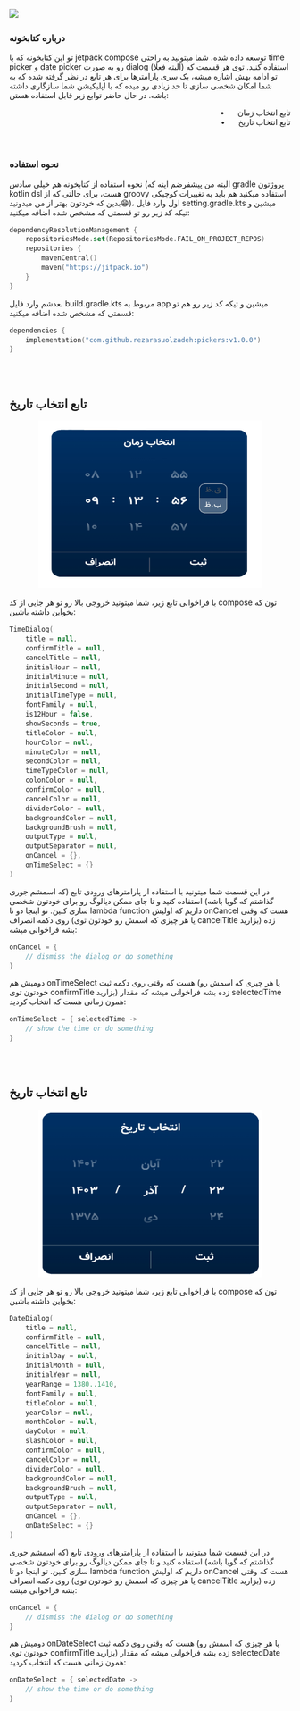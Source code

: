 [![](https://jitpack.io/v/rezarasuolzadeh/pickers.svg)](https://jitpack.io/#rezarasuolzadeh/pickers)

### درباره کتابخونه
تو این کتابخونه که با jetpack compose توسعه داده شده، شما میتونید به راحتی time picker و date picker رو به صورت dialog (البته فعلا) استفاده کنید. توی هر قسمت که تو ادامه بهش اشاره میشه، یک سری پارامترها برای هر تابع در نظر گرفته شده که به شما امکان شخصی سازی تا حد زیادی رو میده که با اپلیکیشن شما سازگاری داشته باشه. در حال حاضر توابع زیر قابل استفاده هستن:

<div style="text-align: right;">
    &nbsp;&nbsp;•&nbsp;&nbsp;&nbsp;&nbsp;&nbsp;&nbsp;تابع انتخاب زمان
</div>
<div style="text-align: right;">
    &nbsp;&nbsp;•&nbsp;&nbsp;&nbsp;&nbsp;&nbsp;&nbsp;تابع انتخاب تاریخ
</div>
<br>&nbsp;<br>

### نحوه استفاده 
نحوه استفاده از کتابخونه هم خیلی سادس (البته من پیشفرضم اینه که gradle پروژتون kotlin dsl هست، برای حالتی که از groovy استفاده میکنید هم باید یه تغییرات کوچیکی بدین که خودتون بهتر از من میدونید😁)، اول وارد فایل setting.gradle.kts میشین و تیکه کد زیر رو تو قسمتی که مشخص شده اضافه میکنید:
```kotlin
dependencyResolutionManagement {
    repositoriesMode.set(RepositoriesMode.FAIL_ON_PROJECT_REPOS)
    repositories {
        mavenCentral()
        maven("https://jitpack.io")
    }
}
```
بعدشم وارد فایل build.gradle.kts مربوط به app میشین و تیکه کد زیر رو هم تو قسمتی که مشخص شده اضافه میکنید:

```kotlin
dependencies {
    implementation("com.github.rezarasuolzadeh:pickers:v1.0.0")
}
```
<br>&nbsp;<br>
## تابع انتخاب تاریخ
<p align="center">
    <img alt="Date Dialog" src="/shots/time_dialog.png"  width="400" height="300"> 
</p>

با فراخوانی تابع زیر، شما میتونید خروجی بالا رو تو هر جایی از کد compose تون که بخواین داشته باشین:

```kotlin
TimeDialog(
    title = null,
    confirmTitle = null,
    cancelTitle = null,
    initialHour = null,
    initialMinute = null,
    initialSecond = null,
    initialTimeType = null,
    fontFamily = null,
    is12Hour = false,
    showSeconds = true,
    titleColor = null,
    hourColor = null,
    minuteColor = null,
    secondColor = null,
    timeTypeColor = null,
    colonColor = null,
    confirmColor = null,
    cancelColor = null,
    dividerColor = null,
    backgroundColor = null,
    backgroundBrush = null,
    outputType = null,
    outputSeparator = null,
    onCancel = {},
    onTimeSelect = {}
)
```
در این قسمت شما میتونید با استفاده از پارامترهای ورودی تابع (که اسمشم جوری گذاشتم که گویا باشه) استفاده کنید و تا جای ممکن دیالوگ رو برای خودتون شخصی سازی کنین. تو اینجا دو تا lambda function داریم که اولیش onCancel هست که وقتی روی دکمه انصراف (یا هر چیزی که اسمش رو خودتون توی cancelTitle بزارید) زده بشه فراخوانی میشه:
```kotlin
onCancel = {
    // dismiss the dialog or do something
}
```
دومیش هم onTimeSelect هست که وقتی روی دکمه ثبت (یا هر چیزی که اسمش رو خودتون توی confirmTitle بزارید) زده بشه فراخوانی میشه که مقدار selectedTime همون زمانی هست که انتخاب کردید:
```kotlin
onTimeSelect = { selectedTime ->
    // show the time or do something
}
```
<br>&nbsp;<br>

## تابع انتخاب تاریخ
<p align="center">
    <img alt="Time Dialog" src="/shots/date_dialog.png"  width="400" height="300"> 
</p>

با فراخوانی تابع زیر، شما میتونید خروجی بالا رو تو هر جایی از کد compose تون که بخواین داشته باشین:

```kotlin
DateDialog(
    title = null,
    confirmTitle = null,
    cancelTitle = null,
    initialDay = null,
    initialMonth = null,
    initialYear = null,
    yearRange = 1380..1410,
    fontFamily = null,
    titleColor = null,
    yearColor = null,
    monthColor = null,
    dayColor = null,
    slashColor = null,
    confirmColor = null,
    cancelColor = null,
    dividerColor = null,
    backgroundColor = null,
    backgroundBrush = null,
    outputType = null,
    outputSeparator = null,
    onCancel = {},
    onDateSelect = {}
)
```
در این قسمت شما میتونید با استفاده از پارامترهای ورودی تابع (که اسمشم جوری گذاشتم که گویا باشه) استفاده کنید و تا جای ممکن دیالوگ رو برای خودتون شخصی سازی کنین. تو اینجا دو تا lambda function داریم که اولیش onCancel هست که وقتی روی دکمه انصراف (یا هر چیزی که اسمش رو خودتون توی cancelTitle بزارید) زده بشه فراخوانی میشه:
```kotlin
onCancel = {
    // dismiss the dialog or do something
}
```
دومیش هم onDateSelect هست که وقتی روی دکمه ثبت (یا هر چیزی که اسمش رو خودتون توی confirmTitle بزارید) زده بشه فراخوانی میشه که مقدار selectedDate همون زمانی هست که انتخاب کردید:
```kotlin
onDateSelect = { selectedDate ->
    // show the time or do something
}
```
